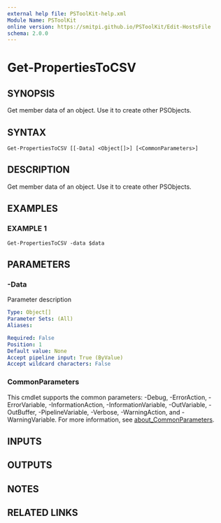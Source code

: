 ```yaml
---
external help file: PSToolKit-help.xml
Module Name: PSToolKit
online version: https://smitpi.github.io/PSToolKit/Edit-HostsFile
schema: 2.0.0
---
```


# Get-PropertiesToCSV

## SYNOPSIS
Get member data of an object.
Use it to create other PSObjects.

## SYNTAX

```
Get-PropertiesToCSV [[-Data] <Object[]>] [<CommonParameters>]
```

## DESCRIPTION
Get member data of an object.
Use it to create other PSObjects.

## EXAMPLES

### EXAMPLE 1
```
Get-PropertiesToCSV -data $data
```

## PARAMETERS

### -Data
Parameter description

```yaml
Type: Object[]
Parameter Sets: (All)
Aliases:

Required: False
Position: 1
Default value: None
Accept pipeline input: True (ByValue)
Accept wildcard characters: False
```

### CommonParameters
This cmdlet supports the common parameters: -Debug, -ErrorAction, -ErrorVariable, -InformationAction, -InformationVariable, -OutVariable, -OutBuffer, -PipelineVariable, -Verbose, -WarningAction, and -WarningVariable. For more information, see [about_CommonParameters](http://go.microsoft.com/fwlink/?LinkID=113216).

## INPUTS

## OUTPUTS

## NOTES

## RELATED LINKS
